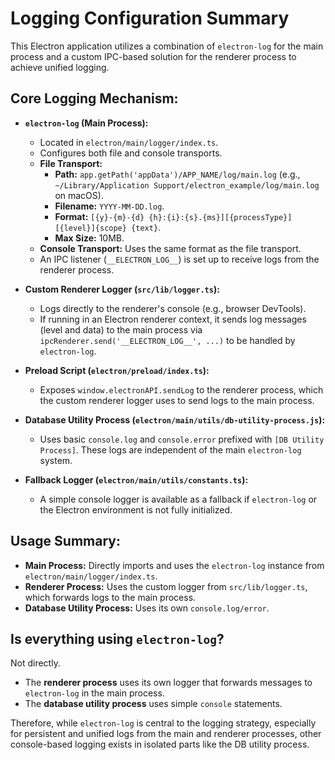 # Logging Configuration Summary

This Electron application utilizes a combination of `electron-log` for the main process and a custom IPC-based solution for the renderer process to achieve unified logging.

## Core Logging Mechanism:

*   **`electron-log` (Main Process):**
    *   Located in `electron/main/logger/index.ts`.
    *   Configures both file and console transports.
    *   **File Transport:**
        *   **Path:** `app.getPath('appData')/APP_NAME/log/main.log` (e.g., `~/Library/Application Support/electron_example/log/main.log` on macOS).
        *   **Filename:** `YYYY-MM-DD.log`.
        *   **Format:** `[{y}-{m}-{d} {h}:{i}:{s}.{ms}][{processType}][{level}]{scope} {text}`.
        *   **Max Size:** 10MB.
    *   **Console Transport:** Uses the same format as the file transport.
    *   An IPC listener (`__ELECTRON_LOG__`) is set up to receive logs from the renderer process.

*   **Custom Renderer Logger (`src/lib/logger.ts`):**
    *   Logs directly to the renderer's console (e.g., browser DevTools).
    *   If running in an Electron renderer context, it sends log messages (level and data) to the main process via `ipcRenderer.send('__ELECTRON_LOG__', ...)` to be handled by `electron-log`.

*   **Preload Script (`electron/preload/index.ts`):**
    *   Exposes `window.electronAPI.sendLog` to the renderer process, which the custom renderer logger uses to send logs to the main process.

*   **Database Utility Process (`electron/main/utils/db-utility-process.js`):**
    *   Uses basic `console.log` and `console.error` prefixed with `[DB Utility Process]`. These logs are independent of the main `electron-log` system.

*   **Fallback Logger (`electron/main/utils/constants.ts`):**
    *   A simple console logger is available as a fallback if `electron-log` or the Electron environment is not fully initialized.

## Usage Summary:

*   **Main Process:** Directly imports and uses the `electron-log` instance from `electron/main/logger/index.ts`.
*   **Renderer Process:** Uses the custom logger from `src/lib/logger.ts`, which forwards logs to the main process.
*   **Database Utility Process:** Uses its own `console.log/error`.

## Is everything using `electron-log`?

Not directly.
*   The **renderer process** uses its own logger that forwards messages to `electron-log` in the main process.
*   The **database utility process** uses simple `console` statements.

Therefore, while `electron-log` is central to the logging strategy, especially for persistent and unified logs from the main and renderer processes, other console-based logging exists in isolated parts like the DB utility process.
